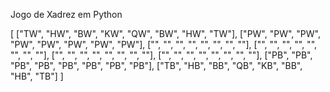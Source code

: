 Jogo de Xadrez em Python

[
["TW", "HW", "BW", "KW", "QW", "BW", "HW", "TW"],
["PW", "PW", "PW", "PW", "PW", "PW", "PW", "PW"],
["", "", "", "", "", "", "", ""],
["", "", "", "", "", "", "", ""],
["", "", "", "", "", "", "", ""],
["", "", "", "", "", "", "", ""],
["PB", "PB", "PB", "PB", "PB", "PB", "PB", "PB"],
["TB", "HB", "BB", "QB", "KB", "BB", "HB", "TB"]
]
